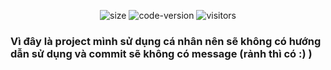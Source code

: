 <p align="center">
  <img alt="size" src="https://img.shields.io/github/repo-size/ntkhang03/telebot-uptime.svg?style=flat-square&label=size">
  <img alt="code-version" src="https://img.shields.io/badge/dynamic/json?color=red&label=code%20version&prefix=v&query=%24.version&url=https://raw.githubusercontent.com/ntkhang03/telebot-uptime/master/package.json&style=flat-square">
  <img alt="visitors" src="https://visitor-badge.laobi.icu/badge?page_id=ntkhang3.telebot-uptime">
</p>

### Vì đây là project mình sử dụng cá nhân nên sẽ không có hướng dẫn sử dụng và commit sẽ không có message (rảnh thì có :) )
